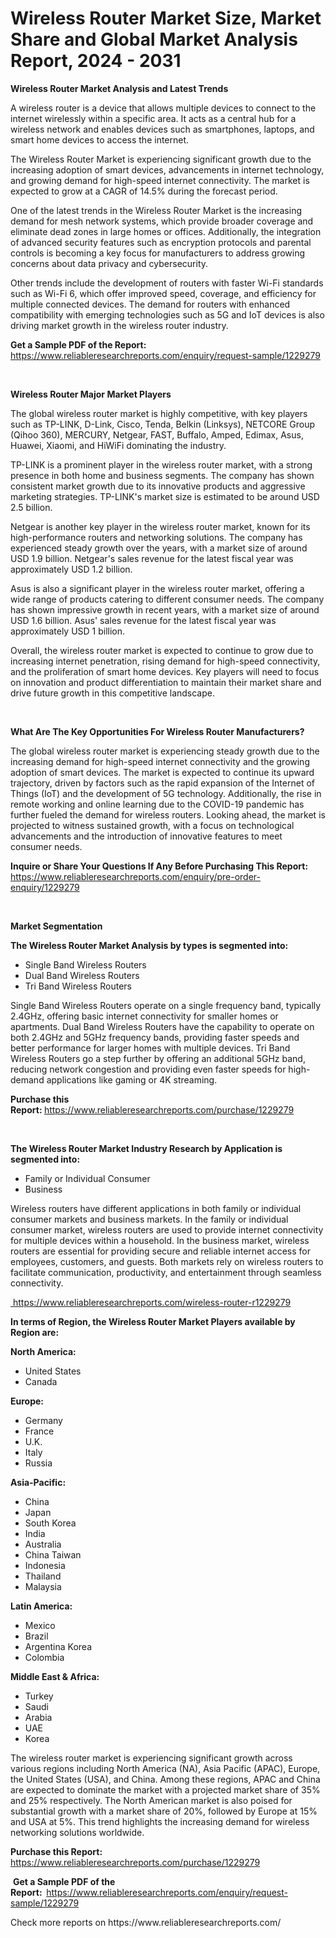 <p><h1>Wireless Router Market Size, Market Share and Global Market Analysis Report, 2024 - 2031</h1></p><p><strong>Wireless Router Market Analysis and Latest Trends</strong></p>
<p><p>A wireless router is a device that allows multiple devices to connect to the internet wirelessly within a specific area. It acts as a central hub for a wireless network and enables devices such as smartphones, laptops, and smart home devices to access the internet.</p><p>The Wireless Router Market is experiencing significant growth due to the increasing adoption of smart devices, advancements in internet technology, and growing demand for high-speed internet connectivity. The market is expected to grow at a CAGR of 14.5% during the forecast period.</p><p>One of the latest trends in the Wireless Router Market is the increasing demand for mesh network systems, which provide broader coverage and eliminate dead zones in large homes or offices. Additionally, the integration of advanced security features such as encryption protocols and parental controls is becoming a key focus for manufacturers to address growing concerns about data privacy and cybersecurity.</p><p>Other trends include the development of routers with faster Wi-Fi standards such as Wi-Fi 6, which offer improved speed, coverage, and efficiency for multiple connected devices. The demand for routers with enhanced compatibility with emerging technologies such as 5G and IoT devices is also driving market growth in the wireless router industry.</p></p>
<p><strong>Get a Sample PDF of the Report:&nbsp;</strong> <a href="https://www.reliableresearchreports.com/enquiry/request-sample/1229279">https://www.reliableresearchreports.com/enquiry/request-sample/1229279</a></p>
<p>&nbsp;</p>
<p><strong>Wireless Router Major Market Players</strong></p>
<p><p>The global wireless router market is highly competitive, with key players such as TP-LINK, D-Link, Cisco, Tenda, Belkin (Linksys), NETCORE Group (Qihoo 360), MERCURY, Netgear, FAST, Buffalo, Amped, Edimax, Asus, Huawei, Xiaomi, and HiWiFi dominating the industry.</p><p>TP-LINK is a prominent player in the wireless router market, with a strong presence in both home and business segments. The company has shown consistent market growth due to its innovative products and aggressive marketing strategies. TP-LINK's market size is estimated to be around USD 2.5 billion.</p><p>Netgear is another key player in the wireless router market, known for its high-performance routers and networking solutions. The company has experienced steady growth over the years, with a market size of around USD 1.9 billion. Netgear's sales revenue for the latest fiscal year was approximately USD 1.2 billion.</p><p>Asus is also a significant player in the wireless router market, offering a wide range of products catering to different consumer needs. The company has shown impressive growth in recent years, with a market size of around USD 1.6 billion. Asus' sales revenue for the latest fiscal year was approximately USD 1 billion.</p><p>Overall, the wireless router market is expected to continue to grow due to increasing internet penetration, rising demand for high-speed connectivity, and the proliferation of smart home devices. Key players will need to focus on innovation and product differentiation to maintain their market share and drive future growth in this competitive landscape.</p></p>
<p>&nbsp;</p>
<p><strong>What Are The Key Opportunities For Wireless Router Manufacturers?</strong></p>
<p><p>The global wireless router market is experiencing steady growth due to the increasing demand for high-speed internet connectivity and the growing adoption of smart devices. The market is expected to continue its upward trajectory, driven by factors such as the rapid expansion of the Internet of Things (IoT) and the development of 5G technology. Additionally, the rise in remote working and online learning due to the COVID-19 pandemic has further fueled the demand for wireless routers. Looking ahead, the market is projected to witness sustained growth, with a focus on technological advancements and the introduction of innovative features to meet consumer needs.</p></p>
<p><strong>Inquire or Share Your Questions If Any Before Purchasing This Report:</strong> <a href="https://www.reliableresearchreports.com/enquiry/pre-order-enquiry/1229279">https://www.reliableresearchreports.com/enquiry/pre-order-enquiry/1229279</a></p>
<p>&nbsp;</p>
<p><strong>Market Segmentation</strong></p>
<p><strong>The Wireless Router Market Analysis by types is segmented into:</strong></p>
<p><ul><li>Single Band Wireless Routers</li><li>Dual Band Wireless Routers</li><li>Tri Band Wireless Routers</li></ul></p>
<p><p>Single Band Wireless Routers operate on a single frequency band, typically 2.4GHz, offering basic internet connectivity for smaller homes or apartments. Dual Band Wireless Routers have the capability to operate on both 2.4GHz and 5GHz frequency bands, providing faster speeds and better performance for larger homes with multiple devices. Tri Band Wireless Routers go a step further by offering an additional 5GHz band, reducing network congestion and providing even faster speeds for high-demand applications like gaming or 4K streaming.</p></p>
<p><strong>Purchase this Report:&nbsp;</strong><a href="https://www.reliableresearchreports.com/purchase/1229279">https://www.reliableresearchreports.com/purchase/1229279</a></p>
<p>&nbsp;</p>
<p><strong>The Wireless Router Market Industry Research by Application is segmented into:</strong></p>
<p><ul><li>Family or Individual Consumer</li><li>Business</li></ul></p>
<p><p>Wireless routers have different applications in both family or individual consumer markets and business markets. In the family or individual consumer market, wireless routers are used to provide internet connectivity for multiple devices within a household. In the business market, wireless routers are essential for providing secure and reliable internet access for employees, customers, and guests. Both markets rely on wireless routers to facilitate communication, productivity, and entertainment through seamless connectivity.</p></p>
<p><a href="https://www.reliableresearchreports.com/wireless-router-r1229279">&nbsp;https://www.reliableresearchreports.com/wireless-router-r1229279</a></p>
<p><strong>In terms of Region, the Wireless Router Market Players available by Region are:</strong></p>
<p>
    <p> <strong> North America: </strong>
        <ul>
            <li>United States</li>
            <li>Canada</li>
        </ul>
        </p> 
    <p> <strong> Europe: </strong>
        <ul>
            <li>Germany</li>
            <li>France</li>
            <li>U.K.</li>
            <li>Italy</li>
            <li>Russia</li>
        </ul>
        </p> 
    <p> <strong> Asia-Pacific: </strong>
        <ul>
            <li>China</li>
            <li>Japan</li>
            <li>South Korea</li>
            <li>India</li>
            <li>Australia</li>
            <li>China Taiwan</li>
            <li>Indonesia</li>
            <li>Thailand</li>
            <li>Malaysia</li>
        </ul>
        </p> 
    <p> <strong> Latin America: </strong>
        <ul>
            <li>Mexico</li>
            <li>Brazil</li>
            <li>Argentina Korea</li>
            <li>Colombia</li>
        </ul>
        </p> 
    <p> <strong> Middle East & Africa: </strong>
        <ul>
            <li>Turkey</li>
            <li>Saudi</li>
            <li>Arabia</li>
            <li>UAE</li>
            <li>Korea</li>
        </ul>
    </p>
    </p>
<p><p>The wireless router market is experiencing significant growth across various regions including North America (NA), Asia Pacific (APAC), Europe, the United States (USA), and China. Among these regions, APAC and China are expected to dominate the market with a projected market share of 35% and 25% respectively. The North American market is also poised for substantial growth with a market share of 20%, followed by Europe at 15% and USA at 5%. This trend highlights the increasing demand for wireless networking solutions worldwide.</p></p>
<p><strong>Purchase this Report: </strong><a href="https://www.reliableresearchreports.com/purchase/1229279">https://www.reliableresearchreports.com/purchase/1229279</a></p>
<p>&nbsp;<strong>Get a Sample PDF of the Report:&nbsp;&nbsp;</strong><a href="https://www.reliableresearchreports.com/enquiry/request-sample/1229279">https://www.reliableresearchreports.com/enquiry/request-sample/1229279</a></p>
<p><strong></strong></p>
<p>Check more reports on https://www.reliableresearchreports.com/</p>